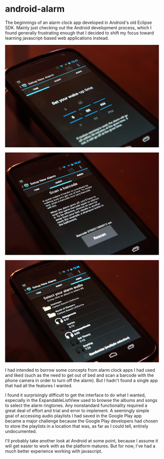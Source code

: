 # android-alarm

The beginnings of an alarm clock app developed in Android's old Eclipse SDK. Mainly just checking out the Android development process, which I found generally frustrating enough that I decided to shift my focus toward learning javascript-based web applications instead. 

![Screenshot 1](Screenshot1.JPG)

![Screenshot 2](Screenshot2.JPG)

![Screenshot 3](Screenshot3.JPG)

I had intended to borrow some concepts from alarm clock apps I had used and liked (such as the need to get out of bed and scan a barcode with the phone camera in order to turn off the alarm). But I hadn't found a single app that had all the features I wanted.

I found it surprisingly difficult to get the interface to do what I wanted, especially in the ExpandableListView used to browse the albums and songs to select the alarm ringtones. Any nonstandard functionality required a great deal of effort and trial and error to implement. A seemingly simple goal of accessing audio playlists I had saved in the Google Play app became a major challenge because the Google Play developers had chosen to store the playlists in a location that was, as far as I could tell, entirely undocumented. 

I'll probably take another look at Android at some point, because I assume it will get easier to work with as the platform matures. But for now, I've had a much better experience working with javascript.